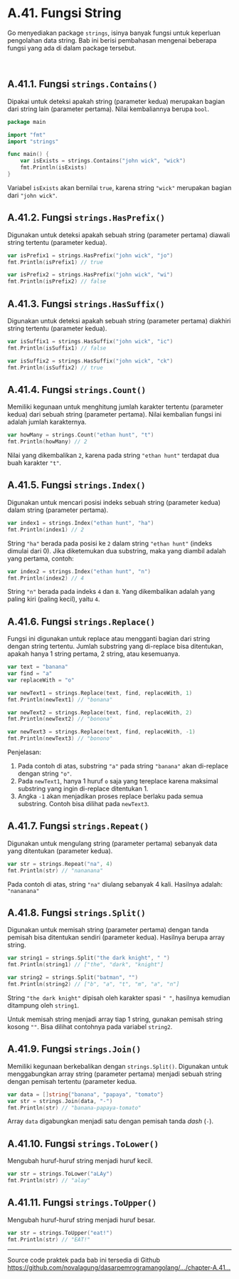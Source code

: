 # A.41. Fungsi String

Go menyediakan package `strings`, isinya banyak fungsi untuk keperluan pengolahan data string. Bab ini berisi pembahasan mengenai beberapa fungsi yang ada di dalam package tersebut.

<div id="ads">&nbsp;</div>

## A.41.1. Fungsi `strings.Contains()`

Dipakai untuk deteksi apakah string (parameter kedua) merupakan bagian dari string lain (parameter pertama). Nilai kembaliannya berupa `bool`.

```go
package main

import "fmt"
import "strings"

func main() {
    var isExists = strings.Contains("john wick", "wick")
    fmt.Println(isExists)
}
```

Variabel `isExists` akan bernilai `true`, karena string `"wick"` merupakan bagian dari `"john wick"`.

## A.41.2. Fungsi `strings.HasPrefix()`

Digunakan untuk deteksi apakah sebuah string (parameter pertama) diawali string tertentu (parameter kedua).

```go
var isPrefix1 = strings.HasPrefix("john wick", "jo")
fmt.Println(isPrefix1) // true

var isPrefix2 = strings.HasPrefix("john wick", "wi")
fmt.Println(isPrefix2) // false
```

## A.41.3. Fungsi `strings.HasSuffix()`

Digunakan untuk deteksi apakah sebuah string (parameter pertama) diakhiri string tertentu (parameter kedua).

```go
var isSuffix1 = strings.HasSuffix("john wick", "ic")
fmt.Println(isSuffix1) // false

var isSuffix2 = strings.HasSuffix("john wick", "ck")
fmt.Println(isSuffix2) // true
```

## A.41.4. Fungsi `strings.Count()`

Memiliki kegunaan untuk menghitung jumlah karakter tertentu (parameter kedua) dari sebuah string (parameter pertama). Nilai kembalian fungsi ini adalah jumlah karakternya.

```go
var howMany = strings.Count("ethan hunt", "t")
fmt.Println(howMany) // 2
```

Nilai yang dikembalikan `2`, karena pada string `"ethan hunt"` terdapat dua buah karakter `"t"`.

## A.41.5. Fungsi `strings.Index()`

Digunakan untuk mencari posisi indeks sebuah string (parameter kedua) dalam string (parameter pertama).

```go
var index1 = strings.Index("ethan hunt", "ha")
fmt.Println(index1) // 2
```

String `"ha"` berada pada posisi ke `2` dalam string `"ethan hunt"` (indeks dimulai dari 0). Jika diketemukan dua substring, maka yang diambil adalah yang pertama, contoh:

```go
var index2 = strings.Index("ethan hunt", "n")
fmt.Println(index2) // 4
```

String `"n"` berada pada indeks `4` dan `8`. Yang dikembalikan adalah yang paling kiri (paling kecil), yaitu `4`.

## A.41.6. Fungsi `strings.Replace()`

Fungsi ini digunakan untuk replace atau mengganti bagian dari string dengan string tertentu. Jumlah substring yang di-replace bisa ditentukan, apakah hanya 1 string pertama, 2 string, atau kesemuanya.

```go
var text = "banana"
var find = "a"
var replaceWith = "o"

var newText1 = strings.Replace(text, find, replaceWith, 1)
fmt.Println(newText1) // "bonana"

var newText2 = strings.Replace(text, find, replaceWith, 2)
fmt.Println(newText2) // "bonona"

var newText3 = strings.Replace(text, find, replaceWith, -1)
fmt.Println(newText3) // "bonono"
```

Penjelasan:

 1. Pada contoh di atas, substring `"a"` pada string `"banana"` akan di-replace dengan string `"o"`.
 2. Pada `newText1`, hanya 1 huruf `o` saja yang tereplace karena maksimal substring yang ingin di-replace ditentukan 1.
 3. Angka `-1` akan menjadikan proses replace berlaku pada semua substring. Contoh bisa dilihat pada `newText3`.

## A.41.7. Fungsi `strings.Repeat()`

Digunakan untuk mengulang string (parameter pertama) sebanyak data yang ditentukan (parameter kedua).

```go
var str = strings.Repeat("na", 4)
fmt.Println(str) // "nananana"
```

Pada contoh di atas, string `"na"` diulang sebanyak 4 kali. Hasilnya adalah: `"nananana"`

## A.41.8. Fungsi `strings.Split()`

Digunakan untuk memisah string (parameter pertama) dengan tanda pemisah bisa ditentukan sendiri (parameter kedua). Hasilnya berupa array string.

```go
var string1 = strings.Split("the dark knight", " ")
fmt.Println(string1) // ["the", "dark", "knight"]

var string2 = strings.Split("batman", "")
fmt.Println(string2) // ["b", "a", "t", "m", "a", "n"]
```

String `"the dark knight"` dipisah oleh karakter spasi `" "`, hasilnya kemudian ditampung oleh `string1`.

Untuk memisah string menjadi array tiap 1 string, gunakan pemisah string kosong `""`. Bisa dilihat contohnya pada variabel `string2`.

## A.41.9. Fungsi `strings.Join()`

Memiliki kegunaan berkebalikan dengan `strings.Split()`. Digunakan untuk menggabungkan array string (parameter pertama) menjadi sebuah string dengan pemisah tertentu (parameter kedua.

```go
var data = []string{"banana", "papaya", "tomato"}
var str = strings.Join(data, "-")
fmt.Println(str) // "banana-papaya-tomato"
```

Array `data` digabungkan menjadi satu dengan pemisah tanda *dash* (`-`).

## A.41.10. Fungsi `strings.ToLower()`

Mengubah huruf-huruf string menjadi huruf kecil.

```go
var str = strings.ToLower("aLAy")
fmt.Println(str) // "alay"
```

## A.41.11. Fungsi `strings.ToUpper()`

Mengubah huruf-huruf string menjadi huruf besar.

```go
var str = strings.ToUpper("eat!")
fmt.Println(str) // "EAT!"
```

---

<div class="source-code-link">
    <div class="source-code-link-message">Source code praktek pada bab ini tersedia di Github</div>
    <a href="https://github.com/novalagung/dasarpemrogramangolang/tree/master/chapter-A.41-fungsi-string">https://github.com/novalagung/dasarpemrogramangolang/.../chapter-A.41...</a>
</div>
